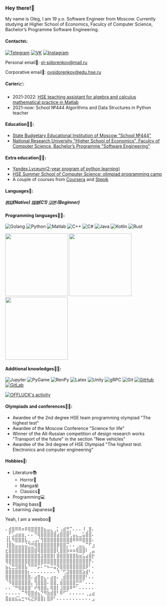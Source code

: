 ### Hey there!👋
My name is Oleg, I am 19 y.o. Software Engineer from Moscow.
Currently studying at Higher School of Economics, Faculcy of Computer Science, Bachelor’s Programme Software Engineering.

#### Contacts📞:
[![Telegram](https://img.shields.io/badge/telegram-1DA1F2?logo=telegram&style=for-the-badge&logoColor=fff)](https://t.me/olegsama)
[![VK](https://img.shields.io/badge/VK-4b74a2?logo=vk&style=for-the-badge&logoColor=fff)](https://vk.com/olegsama)
[![Instagram](https://img.shields.io/badge/Instagram-fd5342?logo=instagram&style=for-the-badge&logoColor=fff)](https://www.instagram.com/off____luck)

Personal email💌: ol-sidorenkov@mail.ru

Corporative email📩: ovsidorenkov@edu.hse.ru

#### Carier📈:
- 2021-2022: [HSE teaching assistant for algebra and calculus mathematical practice in Matlab](https://cs.hse.ru/initiative/2021/2022-1)
- 2021-now: School №444 Algorithms and Data Structures in Python teacher

#### Education👨‍🎓:
- [State Budgetary Educational Institution of Moscow "School №444"](https://schv444.mskobr.ru)
- [National Research University "Higher School of Economics", Faculcy of Computer Science, Bachelor’s Programme "Software Engineering"](https://www.hse.ru/en/ba/se)

#### Extra education👨‍🔧:
- [Yandex.Lyceum(2-year program of python learning)](https://yandexlyceum.ru)
- [HSE Summer School of Computer Science: olimpiad programming camp](https://cs.hse.ru/csss)
- A couple of courses from [Coursera](https://www.coursera.org) and [Stepik](https://stepik.org/users/153748980/certificates)

#### Languages👅:
##### 🇷🇺(Native) 🇬🇧(C1) 🇯🇵 (Beginner)

#### Programming languages👨‍💻:
![Golang](https://img.shields.io/badge/-Golang-f7d3a4?style=for-the-badge&logo=go&logoColor=6cc)
![Python](https://img.shields.io/badge/-Python-ffd541?style=for-the-badge&logo=Python)
![Matlab](https://img.shields.io/badge/Matlab-d4291c?style=for-the-badge)
![C++](https://img.shields.io/badge/C++-1c598f?style=for-the-badge&logo=cplusplus&logoColor=fff)
![C#](https://img.shields.io/badge/C%23-5C2D91?style=for-the-badge&logo=csharp&logoColor=fff)
![Java](https://img.shields.io/badge/-Java-eeeeee?style=for-the-badge&logo=java&logoColor=f00)
![Kotlin](https://img.shields.io/badge/-Kotlin-ff6b00?style=for-the-badge&logo=kotlin&logoColor=66f)
![Rust](https://img.shields.io/badge/-Rust-868782?style=for-the-badge&logo=rust&logoColor=633)

<p align="left">
<img height="200" src="https://github-readme-stats.vercel.app/api/top-langs/?username=OFFLUCK&langs_count=10&layout=compact"/>
<img height="200" src="https://github-readme-stats.vercel.app/api?username=OFFLUCK"/>
<img height="200" src="https://github-readme-streak-stats.herokuapp.com/?user=OFFLUCK"/>
</p>

#### Additional knowledges👨‍🏭:
![Jupyter](https://img.shields.io/badge/-Jupyter-616362?style=for-the-badge&logo=jupyter&logoColor=f63)
![PyGame](https://img.shields.io/badge/-PyGame-00aa00?style=for-the-badge)
![RenPy](https://img.shields.io/badge/-RenPy-ffad55?style=for-the-badge)
![Latex](https://img.shields.io/badge/-Latex-4dffff?style=for-the-badge&logo=latex&logoColor=044)
![Unity](https://img.shields.io/badge/-Unity-eeeeee?style=for-the-badge&logo=unity&logoColor=000)
![gRPC](https://img.shields.io/badge/-gRPC-2da6af?style=for-the-badge)
![Git](https://img.shields.io/badge/-Git-e25a39?style=for-the-badge&logo=git&logoColor=fff)
[![GitHub](https://img.shields.io/badge/-GitHub-25292e?style=for-the-badge&logo=github&logoColor=fff)](https://github.com/OFFLUCK)
[![GitLab](https://img.shields.io/badge/-GitLab-4a4e9e?style=for-the-badge&logo=gitlab&logoColor=fff)](https://gitlab.com/OFFLUCK)

<a href="https://github.com/ashutosh00710/github-readme-activity-graph"><img alt="OFFLUCK's activity" src="https://denvercoder1-activity-graph.herokuapp.com/graph/?username=OFFLUCK&theme=github-light&custom_title=OFFLUCK%27s%20activity" /></a>

#### Olympiads and conferences👨‍🏫:
- Awardee of the 2nd degree HSE team programming olympiad "The highest test"
- Awardee of the Moscow Conference "Science for life”
- Winner of the All-Russian competition of design research works "Transport of the future" in the section "New vehicles"
- Awardee of the 3rd degree of HSE Olympiad "The highest test. Electronics and computer engineering”

#### Hobbies👾:
- Literature📚
  - Horror👻
  - Manga㊙️
  - Classics🎻
- Programming💻
- Playing bass🎸
- Learning Japanese🎌

Yeah, I am a weeboo🎎

⠄⣾⣿⠿⠿⠶⠿⢿⣿⣿⣿⣿⣦⣤⣄⢀⡅⢠⣾⣛⡉⠄⠄⠄⠸⢀⣿⠄<br/>
⢀⡋⣡⣴⣶⣶⡀⠄⠄⠙⢿⣿⣿⣿⣿⣿⣴⣿⣿⣿⢃⣤⣄⣀⣥⣿⣿⠄<br/>
⢸⣇⠻⣿⣿⣿⣧⣀⢀⣠⡌⢻⣿⣿⣿⣿⣿⣿⣿⣿⣿⠿⠿⠿⣿⣿⣿⠄<br/>
⢸⣿⣷⣤⣤⣤⣬⣙⣛⢿⣿⣿⣿⣿⣿⣿⡿⣿⣿⡍⠄⠄⢀⣤⣄⠉⠋⣰<br/>
⣖⣿⣿⣿⣿⣿⣿⣿⣿⣿⢿⣿⣿⣿⣿⣿⢇⣿⣿⡷⠶⠶⢿⣿⣿⠇⢀⣤<br/>
⣿⣿⣿⣿⣿⣿⣿⣿⣿⣿⣿⣽⣿⣿⣿⡇⣿⣿⣿⣿⣿⣿⣷⣶⣥⣴⣿⡗<br/>
⢿⣿⣿⣿⣿⣿⣿⣿⣿⣿⣿⣿⣿⣿⣿⣿⣿⣿⣿⣿⣿⣿⣿⣿⣿⣿⡟⠄<br/>
⣦⣌⣛⣻⣿⣿⣧⠙⠛⠛⡭⠅⠒⠦⠭⣭⡻⣿⣿⣿⣿⣿⣿⣿⣿⡿⠃⠄<br/>
⣿⣿⣿⣿⣿⣿⣿⡆⠄⠄⠄⠄⠄⠄⠄⠄⠹⠈⢋⣽⣿⣿⣿⣿⣵⣾⠃⠄<br/>
⣿⣿⣿⣿⣿⣿⣿⣿⠄⣴⣿⣶⣄⠄⣴⣶⠄⢀⣾⣿⣿⣿⣿⣿⣿⠃⠄⠄<br/>
⠈⠻⣿⣿⣿⣿⣿⣿⡄⢻⣿⣿⣿⠄⣿⣿⡀⣾⣿⣿⣿⣿⣛⠛⠁⠄⠄⠄<br/>
⠄⠄⠈⠛⢿⣿⣿⣿⠁⠞⢿⣿⣿⡄⢿⣿⡇⣸⣿⣿⠿⠛⠁⠄⠄⠄⠄⠄<br/>
⠄⠄⠄⠄⠄⠉⠻⣿⣿⣾⣦⡙⠻⣷⣾⣿⠃⠿⠋⠁⠄⠄⠄⠄⠄⢀⣠⣴<br/>
⣿⣶⣶⣮⣥⣒⠲⢮⣝⡿⣿⣿⡆⣿⡿⠃⠄⠄⠄⠄⠄⠄⠄⠄⠄⠄⠄⣠<br/>


<!--
**OFFLUCK/OFFLUCK** is a ✨ _special_ ✨ repository because its `README.md` (this file) appears on your GitHub profile.

Here are some ideas to get you started:

- 🔭 I’m currently working on ...
- 🌱 I’m currently learning ...
- 👯 I’m looking to collaborate on ...
- 🤔 I’m looking for help with ...
- 💬 Ask me about ...
- 📫 How to reach me: ...
- 😄 Pronouns: ...
- ⚡ Fun fact: ...
-->
